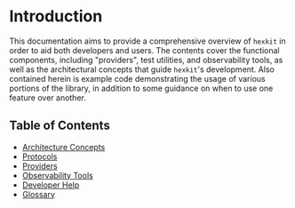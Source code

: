 # Introduction

This documentation aims to provide a comprehensive overview of `hexkit` in order to
aid both developers and users. The contents cover the functional components,
including "providers", test utilities, and observability tools, as well as the
architectural concepts that guide `hexkit`'s development. Also contained herein is
example code demonstrating the usage of various portions of the library, in addition
to some guidance on when to use one feature over another.


## Table of Contents
- [Architecture Concepts](arch_concepts/overview.md)
- [Protocols](protocols/overview.md)
- [Providers](providers/overview.md)
- [Observability Tools](observability_tools/overview.md)
- [Developer Help](developer_help/overview.md)
- [Glossary](glossary.md)
